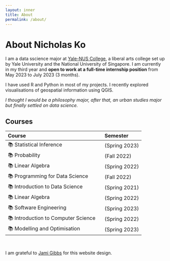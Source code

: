 ```yaml
---
layout: inner
title: About
permalink: /about/
---
```

# About Nicholas Ko

I am a data sscience major at [Yale-NUS College](https://www.yale-nus.edu.sg/about/key-facts/), a liberal arts college set up by Yale University and the National University of Singapore. I am currently in my third year and **open to work at a full-time internship position** from May 2023 to July 2023 (3 months).

I have used R and Python in most of my projects. I recently explored visualisations of geospatial information using QGIS. 

_I thought I would be a philosophy major, after that, an urban studies major but finally settled on data science._

## Courses

|Course|&nbsp;&nbsp;&nbsp;Semester|
|:-----|:--------------|
|📚 Statistical Inference|&nbsp;&nbsp;&nbsp;(Spring 2023)|
|📚 Probability|&nbsp;&nbsp;&nbsp;(Fall 2022)|
|📚  Linear Algebra |&nbsp;&nbsp;&nbsp;(Spring 2022)|
|📚  Programming for Data Science |&nbsp;&nbsp;&nbsp;(Fall 2022)|
|📚  Introduction to Data Science |&nbsp;&nbsp;&nbsp;(Spring 2021)|
|📚  Linear Algebra |&nbsp;&nbsp;&nbsp;(Spring 2022)|
|📚  Software Engineering |&nbsp;&nbsp;&nbsp;(Spring 2023)|
|📚  Introduction to Computer Science|&nbsp;&nbsp;&nbsp;(Spring 2022)|
|📚  Modelling and Optimisation |&nbsp;&nbsp;&nbsp;(Spring 2023)|

&nbsp;


I am grateful to [Jami Gibbs](https://github.com/jamigibbs/phantom) for this website design. 

